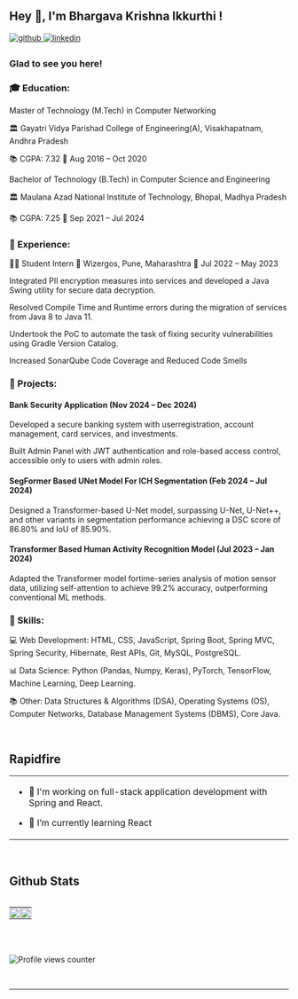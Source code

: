 ## Hey 👋, I'm Bhargava Krishna Ikkurthi !  
  

<a href="https://github.com/bhargavikkurthi" target="_blank">
<img src=https://img.shields.io/badge/github-%2324292e.svg?&style=for-the-badge&logo=github&logoColor=white alt=github style="margin-bottom: 5px;" />
</a>

<a href="https://linkedin.com/in/bhargava-krishna-ikkurthi" target="_blank">
<img src=https://img.shields.io/badge/linkedin-%231E77B5.svg?&style=for-the-badge&logo=linkedin&logoColor=white alt=linkedin style="margin-bottom: 5px;" />
</a>

<!-- <a href="https://instagram.com/karthikredddyy" target="_blank">
<img src=https://img.shields.io/badge/instagram-%23000000.svg?&style=for-the-badge&logo=instagram&logoColor=white alt=instagram style="margin-bottom: 5px;" />
</a>
<a href="https://www.kaggle.com/karthikreddy77" target="_blank">
<img src=https://img.shields.io/badge/kaggle-%2344BAE8.svg?&style=for-the-badge&logo=kaggle&logoColor=white alt=kaggle style="margin-bottom: 5px;" />
</a>
<a href="https://medium.com/@basupallykarthikreddy" target="_blank">
<img src=https://img.shields.io/badge/medium-%23292929.svg?&style=for-the-badge&logo=medium&logoColor=white alt=medium style="margin-bottom: 5px;" />
</a>   -->
  



### Glad to see you here!  
### 🎓 Education:

 Master of Technology (M.Tech) in Computer Networking

🏛️ Gayatri Vidya Parishad College of Engineering(A), Visakhapatnam, Andhra Pradesh

📚 CGPA: 7.32
📅 Aug 2016 – Oct 2020

 Bachelor of Technology (B.Tech) in Computer Science and Engineering

🏛️ Maulana Azad National Institute of Technology, Bhopal, Madhya Pradesh

📚 CGPA: 7.25
📅 Sep 2021 – Jul 2024


### 💼  Experience:

👨‍💻 Student Intern 🏢 Wizergos, Pune, Maharashtra 📆 Jul 2022 – May 2023

Integrated PII encryption measures into services and developed a Java Swing utility for secure data decryption.

Resolved Compile Time and Runtime errors during the migration of services from Java 8 to Java 11.

Undertook the PoC to automate the task of fixing security vulnerabilities using Gradle Version Catalog.

Increased SonarQube Code Coverage and Reduced Code Smells


### 🚀 Projects:

####  Bank Security Application (Nov 2024 – Dec 2024)

Developed a secure banking system with userregistration, account management, card services, and investments.

Built Admin Panel with JWT authentication and role-based access control, accessible only to users with admin roles.

####  SegFormer Based UNet Model For ICH Segmentation (Feb 2024 – Jul 2024)

Designed a Transformer-based U-Net model, surpassing U-Net, U-Net++, and other variants in segmentation
performance achieving a DSC score of 86.80% and IoU of 85.90%.

####  Transformer Based Human Activity Recognition Model (Jul 2023 – Jan 2024)

Adapted the Transformer model fortime-series analysis of motion sensor data, utilizing self-attention to achieve
99.2% accuracy, outperforming conventional ML methods.


### 🔧 Skills:

💻 Web Development: HTML, CSS, JavaScript, Spring Boot, Spring MVC, Spring Security, Hibernate, Rest APIs, Git, MySQL, PostgreSQL.

📊 Data Science: Python (Pandas, Numpy, Keras), PyTorch, TensorFlow, Machine Learning, Deep Learning.

📚 Other: Data Structures & Algorithms (DSA), Operating Systems (OS), Computer Networks, Database Management Systems (DBMS), Core Java.  
  

<br/>  


## Rapidfire  
<table><tr><td valign="top" width="100%">

- 🔭 I'm working on full-stack application development with Spring and React.  
  
- 🌱 I’m currently learning React


</td></tr></table>  

<br/>  


## Github Stats  
<div style="overflow-x: hidden;">
  <table style="width: 100%; border-collapse: collapse;">
    <tr>
      <td valign="top" style="width: 50%; padding: 0;">
        <img src="https://github-readme-stats.vercel.app/api?username=bhargavikkurthi&show_icons=true&count_private=true&hide_border=true" style="width: 100%;" />
      </td>
      <td valign="top" style="width: 50%; padding: 0;">
        <img src="https://github-readme-stats.vercel.app/api/top-langs/?username=bhargavikkurthi&hide_border=true&layout=compact" style="width: 100%;" />
      </td>
    </tr>
  </table>
</div>


<br/>  

  

<br/>  

![Profile views counter](https://komarev.com/ghpvc/?username=bhargavikkurthi&&style=flat-square)  
  

<br/>  

----
